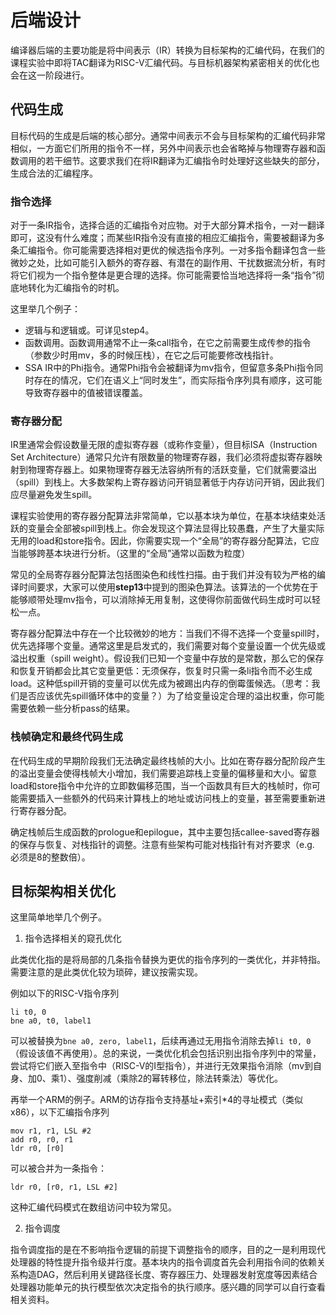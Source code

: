 # 后端设计

编译器后端的主要功能是将中间表示（IR）转换为目标架构的汇编代码，在我们的课程实验中即将TAC翻译为RISC-V汇编代码。与目标机器架构紧密相关的优化也会在这一阶段进行。

## 代码生成

目标代码的生成是后端的核心部分。通常中间表示不会与目标架构的汇编代码非常相似，一方面它们所用的指令不一样，另外中间表示也会省略掉与物理寄存器和函数调用的若干细节。这要求我们在将IR翻译为汇编指令时处理好这些缺失的部分，生成合法的汇编程序。

### 指令选择

对于一条IR指令，选择合适的汇编指令对应物。对于大部分算术指令，一对一翻译即可，这没有什么难度；而某些IR指令没有直接的相应汇编指令，需要被翻译为多条汇编指令。你可能需要选择相对更优的候选指令序列。一对多指令翻译包含一些微妙之处，比如可能引入额外的寄存器、有潜在的副作用、干扰数据流分析，有时将它们视为一个指令整体是更合理的选择。你可能需要恰当地选择将一条“指令”彻底地转化为汇编指令的时机。

这里举几个例子：

- 逻辑与和逻辑或。可详见step4。
- 函数调用。函数调用通常不止一条call指令，在它之前需要生成传参的指令（参数少时用mv，多的时候压栈），在它之后可能要修改栈指针。
- SSA IR中的Phi指令。通常Phi指令会被翻译为mv指令，但留意多条Phi指令同时存在的情况，它们在语义上“同时发生”，而实际指令序列具有顺序，这可能导致寄存器中的值被错误覆盖。

### 寄存器分配

IR里通常会假设数量无限的虚拟寄存器（或称作变量），但目标ISA（Instruction Set Architecture）通常只允许有限数量的物理寄存器，我们必须将虚拟寄存器映射到物理寄存器上。如果物理寄存器无法容纳所有的活跃变量，它们就需要溢出（spill）到栈上。大多数架构上寄存器访问开销显著低于内存访问开销，因此我们应尽量避免发生spill。

课程实验使用的寄存器分配算法非常简单，它以基本块为单位，在基本块结束处活跃的变量会全部被spill到栈上。你会发现这个算法显得比较愚蠢，产生了大量实际无用的load和store指令。因此，你需要实现一个“全局”的寄存器分配算法，它应当能够跨基本块进行分析。（这里的“全局”通常以函数为粒度）

常见的全局寄存器分配算法包括图染色和线性扫描。由于我们并没有较为严格的编译时间要求，大家可以使用**step13**中提到的图染色算法。该算法的一个优势在于能够顺带处理mv指令，可以消除掉无用复制，这使得你前面做代码生成时可以轻松一点。

寄存器分配算法中存在一个比较微妙的地方：当我们不得不选择一个变量spill时，优先选择哪个变量。通常这里是启发式的，我们需要对每个变量设置一个优先级或溢出权重（spill weight）。假设我们已知一个变量中存放的是常数，那么它的保存和恢复开销都会比其它变量更低：无须保存，恢复时只需一条li指令而不必生成load。这种低spill开销的变量可以优先成为被踢出内存的倒霉蛋候选。（思考：我们是否应该优先spill循环体中的变量？）为了给变量设定合理的溢出权重，你可能需要依赖一些分析pass的结果。

### 栈帧确定和最终代码生成

在代码生成的早期阶段我们无法确定最终栈帧的大小。比如在寄存器分配阶段产生的溢出变量会使得栈帧大小增加，我们需要追踪栈上变量的偏移量和大小。留意load和store指令中允许的立即数偏移范围，当一个函数具有巨大的栈帧时，你可能需要插入一些额外的代码来计算栈上的地址或访问栈上的变量，甚至需要重新进行寄存器分配。

确定栈帧后生成函数的prologue和epilogue，其中主要包括callee-saved寄存器的保存与恢复、对栈指针的调整。注意有些架构可能对栈指针有对齐要求（e.g. 必须是8的整数倍）。

## 目标架构相关优化

这里简单地举几个例子。

1. 指令选择相关的窥孔优化

此类优化指的是将局部的几条指令替换为更优的指令序列的一类优化，并非特指。需要注意的是此类优化较为琐碎，建议按需实现。

例如以下的RISC-V指令序列
```assembly
li t0, 0
bne a0, t0, label1
```

可以被替换为`bne a0, zero, label1`，后续再通过无用指令消除去掉`li t0, 0`（假设该值不再使用）。总的来说，一类优化机会包括识别出指令序列中的常量，尝试将它们嵌入至指令中（RISC-V的I型指令），并进行无效果指令消除（mv到自身、加0、乘1）、强度削减（乘除2的幂转移位，除法转乘法）等优化。

再举一个ARM的例子。ARM的访存指令支持基址+索引*4的寻址模式（类似x86），以下汇编指令序列
```assembly
mov r1, r1, LSL #2
add r0, r0, r1
ldr r0, [r0]
```

可以被合并为一条指令：
```assembly
ldr r0, [r0, r1, LSL #2]
```

这种汇编代码模式在数组访问中较为常见。

2. 指令调度

指令调度指的是在不影响指令逻辑的前提下调整指令的顺序，目的之一是利用现代处理器的特性提升指令级并行度。基本块内的指令调度首先会利用指令间的依赖关系构造DAG，然后利用关键路径长度、寄存器压力、处理器发射宽度等因素结合处理器功能单元的执行模型依次决定指令的执行顺序。感兴趣的同学可以自行查看相关资料。
